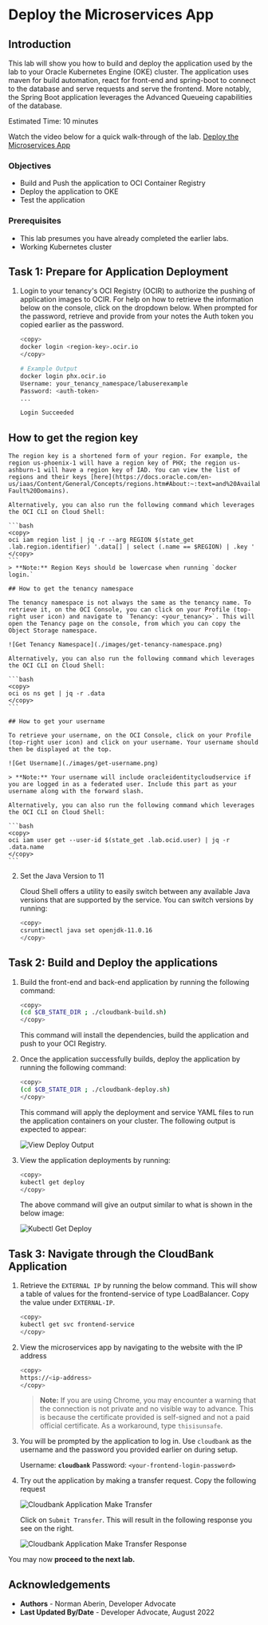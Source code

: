 # Deploy the Microservices App

## Introduction
This lab will show you how to build and deploy the application used by the lab to your Oracle Kubernetes Engine (OKE) cluster. The application uses maven for build automation, react for front-end and spring-boot to connect to the database and serve requests and serve the frontend. More notably, the Spring Boot application leverages the Advanced Queueing capabilities of the database.

Estimated Time: 10 minutes

Watch the video below for a quick walk-through of the lab.
[Deploy the Microservices App](videohub:1_4o38boii)

### Objectives

* Build and Push the application to OCI Container Registry
* Deploy the application to OKE
* Test the application

### Prerequisites

* This lab presumes you have already completed the earlier labs.
* Working Kubernetes cluster

## Task 1: Prepare for Application Deployment

1. Login to your tenancy's OCI Registry (OCIR) to authorize the pushing of application images to OCIR. For help on how to retrieve the information below on the console, click on the dropdown below. When prompted for the password, retrieve and provide from your notes the Auth token you copied earlier as the password.

    ```bash
    <copy>
    docker login <region-key>.ocir.io
    </copy>
    ```

    ```bash
    # Example Output
    docker login phx.ocir.io
    Username: your_tenancy_namespace/labuserexample
    Password: <auth-token>
    ...

    Login Succeeded
    ```

  ## How to get the region key
     
    The region key is a shortened form of your region. For example, the region us-phoenix-1 will have a region key of PHX; the region us-ashburn-1 will have a region key of IAD. You can view the list of regions and their keys [here](https://docs.oracle.com/en-us/iaas/Content/General/Concepts/regions.htm#About:~:text=and%20Availability%20Domains-,About%20Regions%20and%20Availability%20Domains,-Fault%20Domains). 

    Alternatively, you can also run the following command which leverages the OCI CLI on Cloud Shell:

    ```bash
    <copy>
    oci iam region list | jq -r --arg REGION $(state_get .lab.region.identifier) '.data[] | select (.name == $REGION) | .key '
    </copy>
    ```
    > **Note:** Region Keys should be lowercase when running `docker login.`

    ## How to get the tenancy namespace

    The tenancy namespace is not always the same as the tenancy name. To retrieve it, on the OCI Console, you can click on your Profile (top-right user icon) and navigate to `Tenancy: <your_tenancy>`. This will open the Tenancy page on the console, from which you can copy the Object Storage namespace.

    ![Get Tenancy Namespace](./images/get-tenancy-namespace.png)

    Alternatively, you can also run the following command which leverages the OCI CLI on Cloud Shell:

    ```bash
    <copy>
    oci os ns get | jq -r .data
    </copy>
    ```

    ## How to get your username
     
    To retrieve your username, on the OCI Console, click on your Profile (top-right user icon) and click on your username. Your username should then be displayed at the top.

    ![Get Username](./images/get-username.png)

    > **Note:** Your username will include oracleidentitycloudservice if you are logged in as a federated user. Include this part as your username along with the forward slash.

    Alternatively, you can also run the following command which leverages the OCI CLI on Cloud Shell:

    ```bash
    <copy>
    oci iam user get --user-id $(state_get .lab.ocid.user) | jq -r .data.name
    </copy>
    ```

2. Set the Java Version to 11

    Cloud Shell offers a utility to easily switch between any available Java versions that are supported by the service. You can switch versions by running:

    ```bash
    <copy>
    csruntimectl java set openjdk-11.0.16
    </copy>
    ```

## Task 2: Build and Deploy the applications

1. Build the front-end and back-end application by running the following command:

    ```bash
    <copy>
    (cd $CB_STATE_DIR ; ./cloudbank-build.sh)
    </copy>
    ```

    This command will install the dependencies, build the application and push to your OCI Registry.

2. Once the application successfully builds, deploy the application by running the following command:

    ```bash
    <copy>
    (cd $CB_STATE_DIR ; ./cloudbank-deploy.sh)
    </copy>
    ```

    This command will apply the deployment and service YAML files to run the application containers on your cluster. The following output is expected to appear:

    ![View Deploy Output](./images/view-cloudbank-deploy-output.png)

3. View the application deployments by running:

    ```bash
    <copy>
    kubectl get deploy
    </copy>
    ```
    The above command will give an output similar to what is shown in the below image:

    ![Kubectl Get Deploy](./images/kubectl-get-deploy.png)

## Task 3: Navigate through the CloudBank Application

1. Retrieve the `EXTERNAL IP` by running the below command. This will show a table of values for the frontend-service of type LoadBalancer. Copy the value under `EXTERNAL-IP`.

    ```bash
    <copy>
    kubectl get svc frontend-service 
    </copy>
    ```

2. View the microservices app by navigating to the website with the IP address
   
    ```bash
    <copy>
    https://<ip-address>
    </copy>
     ```

    > **Note:** If you are using Chrome, you may encounter a warning that the connection is not private and no visible way to advance. This is because the certificate provided is self-signed and not a paid official certificate. As a workaround, type `thisisunsafe`.


3. You will be prompted by the application to log in. Use `cloudbank` as the username and the password you provided earlier on during setup. 

    Username: __`cloudbank`__
    Password: `<your-frontend-login-password>`

4. Try out the application by making a transfer request. Copy the following request

    ![Cloudbank Application Make Transfer](images/make-transfer-request.png " ")

    Click on `Submit Transfer`. This will result in the following response you see on the right.
    
    ![Cloudbank Application Make Transfer Response](images/transfer-request-response.png " ")

You may now **proceed to the next lab.**

## Acknowledgements

* **Authors** - Norman Aberin, Developer Advocate
* **Last Updated By/Date** - Developer Advocate, August 2022
